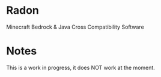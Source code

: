# Radon
Minecraft Bedrock &amp; Java Cross Compatibility Software

# Notes
This is a work in progress, it does NOT work at the moment.
